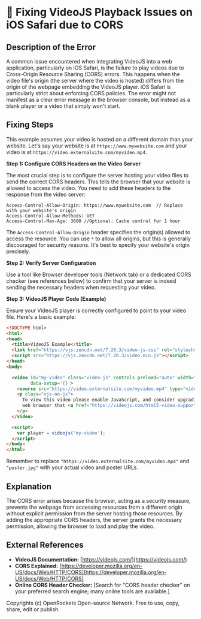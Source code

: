 # 🐞 Fixing VideoJS Playback Issues on iOS Safari due to CORS


## Description of the Error

A common issue encountered when integrating VideoJS into a web application, particularly on iOS Safari, is the failure to play videos due to Cross-Origin Resource Sharing (CORS) errors.  This happens when the video file's origin (the server where the video is hosted) differs from the origin of the webpage embedding the VideoJS player.  iOS Safari is particularly strict about enforcing CORS policies.  The error might not manifest as a clear error message in the browser console, but instead as a blank player or a video that simply won't start.


## Fixing Steps

This example assumes your video is hosted on a different domain than your website.  Let's say your website is at `https://www.mywebsite.com` and your video is at `https://video.externalsite.com/myvideo.mp4`.

**Step 1: Configure CORS Headers on the Video Server**

The most crucial step is to configure the server hosting your video files to send the correct CORS headers.  This tells the browser that your website is allowed to access the video. You need to add these headers to the response from the video server:

```
Access-Control-Allow-Origin: https://www.mywebsite.com  // Replace with your website's origin
Access-Control-Allow-Methods: GET
Access-Control-Max-Age: 3600 //Optional: Cache control for 1 hour
```

The `Access-Control-Allow-Origin` header specifies the origin(s) allowed to access the resource.  You can use `*` to allow all origins, but this is generally discouraged for security reasons. It's best to specify your website's origin precisely.

**Step 2:  Verify Server Configuration**

Use a tool like Browser developer tools (Network tab) or a dedicated CORS checker (see references below) to confirm that your server is indeed sending the necessary headers when requesting your video.

**Step 3: VideoJS Player Code (Example)**

Ensure your VideoJS player is correctly configured to point to your video file.  Here's a basic example:


```html
<!DOCTYPE html>
<html>
<head>
  <title>VideoJS Example</title>
  <link href="https://vjs.zencdn.net/7.20.3/video-js.css" rel="stylesheet">
  <script src="https://vjs.zencdn.net/7.20.3/video.min.js"></script>
</head>
<body>

  <video id="my-video" class="video-js" controls preload="auto" width="640" height="360" poster="poster.jpg"
         data-setup='{}'>
    <source src="https://video.externalsite.com/myvideo.mp4" type="video/mp4">
    <p class="vjs-no-js">
      To view this video please enable JavaScript, and consider upgrading to a
      web browser that <a href="https://videojs.com/html5-video-support/" target="_blank">supports HTML5 video</a>
    </p>
  </video>

  <script>
    var player = videojs('my-video');
  </script>
</body>
</html>
```

Remember to replace `"https://video.externalsite.com/myvideo.mp4"` and `"poster.jpg"` with your actual video and poster URLs.


## Explanation

The CORS error arises because the browser, acting as a security measure, prevents the webpage from accessing resources from a different origin without explicit permission from the server hosting those resources.  By adding the appropriate CORS headers, the server grants the necessary permission, allowing the browser to load and play the video.


## External References

* **VideoJS Documentation:** [https://videojs.com/](https://videojs.com/)
* **CORS Explained:** [https://developer.mozilla.org/en-US/docs/Web/HTTP/CORS](https://developer.mozilla.org/en-US/docs/Web/HTTP/CORS)
* **Online CORS Header Checker:** [Search for "CORS header checker" on your preferred search engine; many online tools are available.]


Copyrights (c) OpenRockets Open-source Network. Free to use, copy, share, edit or publish.

